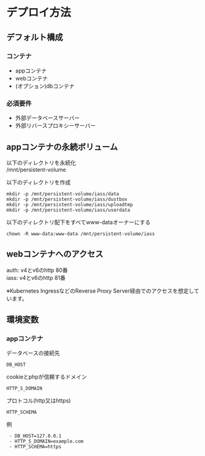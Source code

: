 # デプロイ方法

## デフォルト構成

### コンテナ
- appコンテナ
- webコンテナ
- (オプション)dbコンテナ

### 必須要件
- 外部データベースサーバー
- 外部リバースプロキシーサーバー

## appコンテナの永続ボリューム

以下のディレクトリを永続化  
/mnt/persistent-volume  

以下のディレクトリを作成  
```
mkdir -p /mnt/persistent-volume/iass/data
mkdir -p /mnt/persistent-volume/iass/dustbox
mkdir -p /mnt/persistent-volume/iass/uploadtmp
mkdir -p /mnt/persistent-volume/iass/userdata
```

以下のディレクトリ配下をすべてwww-dataオーナーにする  
```
chown -R www-data:www-data /mnt/persistent-volume/iass
```

## webコンテナへのアクセス

auth: v4とv6のhttp 80番  
iass: v4とv6のhttp 81番  

※Kubernetes IngressなどのReverse Proxy Server経由でのアクセスを想定しています。  

## 環境変数

### appコンテナ

データベースの接続先  
```
DB_HOST
```

cookieとphpが信頼するドメイン  
```
HTTP_S_DOMAIN
```

プロトコル(http又はhttps)  
```
HTTP_SCHEMA
```

例  
```
 - DB_HOST=127.0.0.1
 - HTTP_S_DOMAIN=example.com
 - HTTP_SCHEMA=https
```
